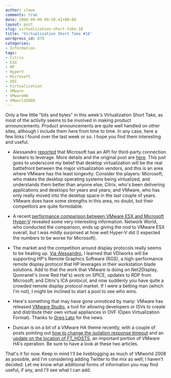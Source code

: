 ```yaml
---
author: slowe
comments: true
date: 2008-09-09 09:50:42+00:00
layout: post
slug: virtualization-short-take-18
title: 'Virtualization Short Take #18'
wordpress_id: 878
categories:
- Information
tags:
- Citrix
- ESX
- HP
- HyperV
- Microsoft
- VDI
- Virtualization
- VMware
- VMwareHA
- VMworld2008
---
```


Only a few little "bits and bytes" in this week's Virtualization Short Take, as most of the activity seems to be involved in making product announcements. Product announcements are quite well handled on other sites, although I include them here from time to time. In any case, here a few links I found over the last week or so. I hope you find them interesting and useful.

* Alessandro [reported](http://www.virtualization.info/2008/09/microsoft-offers-api-for-3rd-vdi.html) that Microsoft has an API for third-party connection brokers to leverage. More details and the original post are [here](http://blogs.msdn.com/ts/archive/2008/08/12/how-to-extend-the-ts-session-broker-to-support-vdi-part-1.aspx). This just goes to underscore my belief that desktop virtualization will be the real battlefront between the major virtualization vendors, and this is an area where VMware has the least longevity. Consider the players: Microsoft, who makes the desktop operating systems being virtualized, and understands them better than anyone else; Citrix, who's been delivering applications and desktops for years and years; and VMware, who has only really moved into the desktop space in the last couple of years. VMware does have some strengths in this area, no doubt, but their competitors are quite formidable.

* A recent [performance comparison between VMware ESX and Microsoft Hyper-V](http://www.networkworld.com/reviews/2008/090108-test-virtualization.html) revealed some very interesting information. Network World, who conducted the comparison, ends up giving the nod to VMware ESX overall, but I was mildly surprised at how well Hyper-V did (I expected the numbers to be worse for Microsoft).

* The market and the competition around display protocols really seems to be heating up. [Via Alessandro](http://www.virtualization.info/2008/09/vdiworks-connection-broker-to-support.html), I learned that VDIworks will be supporting HP's Remote Graphics Software (RGS), a high-performance remote display protocol that HP leverages in their workstation blade solutions. Add to that the work that VMware is doing on Net2Display, Qumranet's (now Red Hat's) work on SPICE, updates to RDP from Microsoft, and Citrix's ICA protocol, and now suddenly you have quite a crowded remote display protocol market. If I were a betting man (which I'm not), I might be inclined to start a pool to see who wins.

* Here's something that may have gone unnoticed by many: VMware has released [VMware Studio](http://www.vmware.com/download/sdk/studio.html), a tool for allowing developers or ISVs to create and distribute their own virtual appliances in OVF (Open Virtualization Format). Thanks to [Greg Lato](http://www.latogalabs.com/2008/09/vmware-studio-released/) for the news.

* Duncan is on a bit of a VMware HA theme recently, with a couple of posts pointing out [how to change the isolation response timeout](http://www.yellow-bricks.com/2008/09/08/ha-isolation-response-shutdown-guest/) and an [update on the location of FT_HOSTS](http://www.yellow-bricks.com/2008/09/08/ft_hosts-where-is-it-in-esx-35-u2/), an important portion of VMware HA's operation. Be sure to have a look at these two articles.

That's it for now. Keep in mind I'll be liveblogging as much of VMworld 2008 as possible, and I'm considering adding Twitter to the mix as well; I haven't decided. Let me know what additional forms of information you may find useful, if any, and I'll see what I can add.
